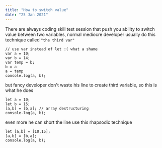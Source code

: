 ```yaml
---
title: "How to switch value"
date: "25 Jan 2021"
---
```

There are always coding skill test session that push you ability to switch value between two variables, normal mediocre developer usually do this technique called `"the third var"`

```
// use var instead of let :( what a shame
var a = 10;
var b = 14;
var temp = b;
b = a
a = temp
console.log(a, b);
```

but fancy developer don't waste his line to create third variable, so this is what he does 

```
let a = 10;
let b = 15;
[a,b] = [b,a]; // array destructuring 
console.log(a, b);
```

even more he can short the line use this rhapsodic technique
```
let [a,b] = [10,15];
[a,b] = [b,a];
console.log(a, b);
```